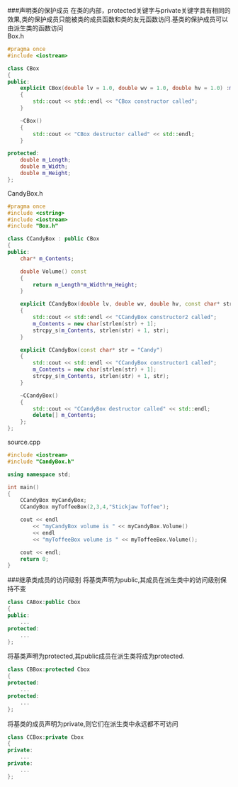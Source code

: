 ###声明类的保护成员
在类的内部，protected关键字与private关键字具有相同的效果,类的保护成员只能被类的成员函数和类的友元函数访问.基类的保护成员可以由派生类的函数访问		
Box.h
```cpp
#pragma once
#include <iostream>

class CBox
{
public:
	explicit CBox(double lv = 1.0, double wv = 1.0, double hv = 1.0) :m_Length(lv), m_Width(wv), m_Height(hv)
	{
		std::cout << std::endl << "CBox constructor called";
	}

	~CBox()
	{
		std::cout << "CBox destructor called" << std::endl;
	}

protected:
	double m_Length;
	double m_Width;
	double m_Height;
};
```
CandyBox.h
```cpp
#pragma once
#include <cstring>
#include <iostream>
#include "Box.h"

class CCandyBox : public CBox
{
public:
	char* m_Contents;

	double Volume() const
	{
		return m_Length*m_Width*m_Height;
	}

	explicit CCandyBox(double lv, double wv, double hv, const char* str = "Candy") :CBox(lv,wv,hv)
	{
		std::cout << std::endl << "CCandyBox constructor2 called";
		m_Contents = new char[strlen(str) + 1];
		strcpy_s(m_Contents, strlen(str) + 1, str);
	}

	explicit CCandyBox(const char* str = "Candy")
	{
		std::cout << std::endl << "CCandyBox constructor1 called";
		m_Contents = new char[strlen(str) + 1];
		strcpy_s(m_Contents, strlen(str) + 1, str);
	}

	~CCandyBox()
	{
		std::cout << "CCandyBox destructor called" << std::endl;
		delete[] m_Contents;
	};
};
```
source.cpp
```cpp
#include <iostream>
#include "CandyBox.h"

using namespace std;

int main()
{
	CCandyBox myCandyBox;
	CCandyBox myToffeeBox(2,3,4,"Stickjaw Toffee");

	cout << endl
		<< "myCandyBox volume is " << myCandyBox.Volume()
		<< endl
		<< "myToffeeBox volume is " << myToffeeBox.Volume();

	cout << endl;
	return 0;
}
```
###继承类成员的访问级别
将基类声明为public,其成员在派生类中的访问级别保持不变
```cpp
class CABox:public Cbox
{
public:
	...
protected:
	...
};
```
将基类声明为protected,其public成员在派生类将成为protected.
```cpp
class CBBox:protected Cbox
{
protected:
	...
protected:
	...
};
```
将基类的成员声明为private,则它们在派生类中永远都不可访问
```cpp
class CCBox:private Cbox
{
private:
	...
private:
	...
};
```
